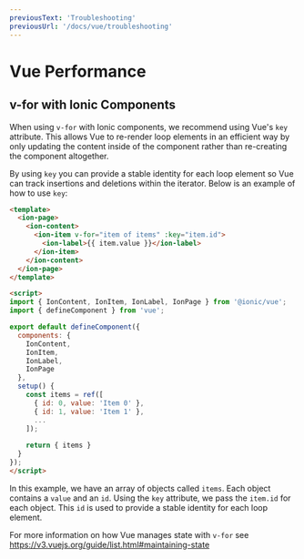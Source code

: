 ```yaml
---
previousText: 'Troubleshooting'
previousUrl: '/docs/vue/troubleshooting'
---
```


# Vue Performance

## v-for with Ionic Components

When using `v-for` with Ionic components, we recommend using Vue's `key` attribute. This allows Vue to re-render loop elements in an efficient way by only updating the content inside of the component rather than re-creating the component altogether.

By using `key` you can provide a stable identity for each loop element so Vue can track insertions and deletions within the iterator. Below is an example of how to use `key`:

```html
<template>
  <ion-page>
    <ion-content>
      <ion-item v-for="item of items" :key="item.id">
        <ion-label>{{ item.value }}</ion-label>
      </ion-item>
    </ion-content>
  </ion-page>
</template>

<script>
import { IonContent, IonItem, IonLabel, IonPage } from '@ionic/vue';
import { defineComponent } from 'vue';

export default defineComponent({
  components: {
    IonContent,
    IonItem,
    IonLabel,
    IonPage
  },
  setup() {
    const items = ref([
      { id: 0, value: 'Item 0' },
      { id: 1, value: 'Item 1' },
      ...
    ]);
    
    return { items }
  }
});
</script>
```

In this example, we have an array of objects called `items`. Each object contains a `value` and an `id`. Using the `key` attribute, we pass the `item.id` for each object. This `id` is used to provide a stable identity for each loop element.

For more information on how Vue manages state with `v-for` see https://v3.vuejs.org/guide/list.html#maintaining-state
